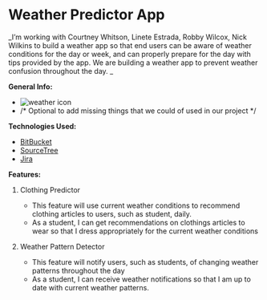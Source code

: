 # Weather Predictor App
_I’m working with Courtney Whitson, Linete Estrada, Robby Wilcox, Nick Wilkins to build a weather app so 
that end users can be aware of weather conditions for the day or week, and can properly prepare for the day with tips provided by the app. We are building a weather app to prevent weather confusion throughout the day. _

__General Info:__

* ![weather icon](https://www.iconfinder.com/data/icons/luchesa-vol-9/128/Weather-512.png)
* /* Optional to add missing things that we could of used in our project */

__Technologies Used:__

* [BitBucket](https://bitbucket.org/product)
* [SourceTree](https://www.sourcetreeapp.com/)
* [Jira](https://www.atlassian.com/software/jira)

__Features:__

1. Clothing Predictor
	* This feature will use current weather conditions to recommend clothing articles to users, such as student, daily. 
	* As a student, I can get recommendations on clothings articles to wear so that I dress appropriately for the current weather conditions 
	
2. Weather Pattern Detector 
	* This feature will notify users, such as students, of changing weather patterns throughout the day  
	* As a student, I can receive weather notifications so that I am up to date with current weather patterns.
	

